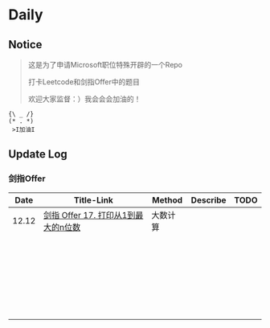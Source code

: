 # Daily

## Notice

> 这是为了申请Microsoft职位特殊开辟的一个Repo
>
> 打卡Leetcode和剑指Offer中的题目
>
> 欢迎大家监督：）我会会会加油的！

```
{\ _ /}
(* . *)
 >I加油I
```

## Update Log

### 剑指Offer

| Date  | Title-Link                                            | Method | Describe                                   | TODO |
| ----- | ----------------------------------------------------- | ------ | ------------------------------------------ | ---- |
| 12.12 | [剑指 Offer 17. 打印从1到最大的n位数](MermaidCode/printNumbers.py) | 大数计算 |      |
|       |                                                       |        |                                            |      |
|       |                                                       |        |                                            |      |
|       |                                                       |        |                                            |      |
|       |                                                       |        |                                            |      |
|       |                                                       |        |                                            |      |
|       |                                                       |        |                                            |      |
|       |                                                       |        |                                            |      |
|       |                                                       |        |                                            |      |
|       |                                                       |        |                                            |      |
|       |                                                       |        |                                            |      |
|       |                                                       |        |                                            |      |
|       |                                                       |        |                                            |      |
|       |                                                       |        |                                            |      |
|       |                                                       |        |                                            |      |
|       |                                                       |        |                                            |      |
|       |                                                       |        |                                            |      |
|       |                                                       |        |                                            |      |
|       |                                                       |        |                                            |      |
|       |                                                       |        |                                            |      |
|       |                                                       |        |                                            |      |
|       |                                                       |        |                                            |      |
|       |                                                       |        |                                            |      |
|       |                                                       |        |                                            |      |
|       |                                                       |        |                                            |      |
|       |                                                       |        |                                            |      |
|       |                                                       |        |                                            |      |
|       |                                                       |        |                                            |      |
|       |                                                       |        |                                            |      |
